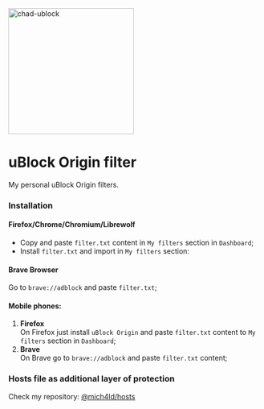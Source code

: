  <img width="250" alt="chad-ublock" src="https://user-images.githubusercontent.com/43048524/135315860-afb1a987-9fd3-4966-a59b-b6d5ce17ef6d.jpg" />
 
# uBlock Origin filter
My personal uBlock Origin filters.

### Installation
#### Firefox/Chrome/Chromium/Librewolf
- Copy and paste `filter.txt` content in `My filters` section in `Dashboard`;
- Install `filter.txt` and import in `My filters` section:

#### Brave Browser
 Go to `brave://adblock` and paste `filter.txt`;

#### Mobile phones:
1. <b> Firefox </b> </br>
On Firefox just install `uBlock Origin` and paste `filter.txt` content to `My filters` section in `Dashboard`;
2. <b> Brave </b> </br>
On Brave go to `brave://adblock` and paste `filter.txt` content;

### Hosts file as additional layer of protection
Check my repository: <a href="https://github.com/mich4ld/hosts"> @mich4ld/hosts </a>
